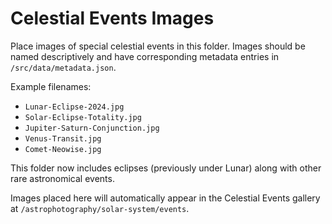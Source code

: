 # Celestial Events Images

Place images of special celestial events in this folder. Images should be named descriptively and have corresponding metadata entries in `/src/data/metadata.json`.

Example filenames:
- `Lunar-Eclipse-2024.jpg`
- `Solar-Eclipse-Totality.jpg`
- `Jupiter-Saturn-Conjunction.jpg`
- `Venus-Transit.jpg`
- `Comet-Neowise.jpg`

This folder now includes eclipses (previously under Lunar) along with other rare astronomical events.

Images placed here will automatically appear in the Celestial Events gallery at `/astrophotography/solar-system/events`.

